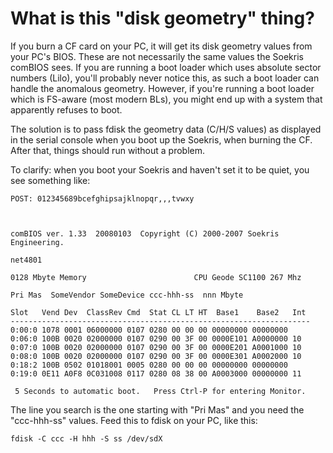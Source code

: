 # What is this "disk geometry" thing?

If you burn a CF card on your PC, it will get its disk geometry values from your PC's
BIOS. These are not necessarily the same values the Soekris comBIOS sees. If you are
running a boot loader which uses absolute sector numbers (Lilo), you'll probably never
notice this, as such a boot loader can handle the anomalous geometry. However, if
you're running a boot loader which is FS-aware (most modern BLs), you might end up
with a system that apparently refuses to boot.

The solution is to pass fdisk the geometry data (C/H/S values) as displayed in the
serial console when you boot up the Soekris, when burning the CF. After that, things
should run without a problem.

To clarify: when you boot your Soekris and haven't set it to be quiet, you see something like:

```
POST: 012345689bcefghipsajklnopqr,,,tvwxy



comBIOS ver. 1.33  20080103  Copyright (C) 2000-2007 Soekris Engineering.

net4801

0128 Mbyte Memory                        CPU Geode SC1100 267 Mhz 

Pri Mas  SomeVendor SomeDevice ccc-hhh-ss  nnn Mbyte

Slot   Vend Dev  ClassRev Cmd  Stat CL LT HT  Base1    Base2   Int 
-------------------------------------------------------------------
0:00:0 1078 0001 06000000 0107 0280 00 00 00 00000000 00000000 
0:06:0 100B 0020 02000000 0107 0290 00 3F 00 0000E101 A0000000 10
0:07:0 100B 0020 02000000 0107 0290 00 3F 00 0000E201 A0001000 10
0:08:0 100B 0020 02000000 0107 0290 00 3F 00 0000E301 A0002000 10
0:18:2 100B 0502 01018001 0005 0280 00 00 00 00000000 00000000 
0:19:0 0E11 A0F8 0C031008 0117 0280 08 38 00 A0003000 00000000 11

 5 Seconds to automatic boot.   Press Ctrl-P for entering Monitor.
```

The line you search is the one starting with "Pri Mas" and you need the "ccc-hhh-ss" values. Feed this to fdisk on your PC, like this:

```
fdisk -C ccc -H hhh -S ss /dev/sdX
```
